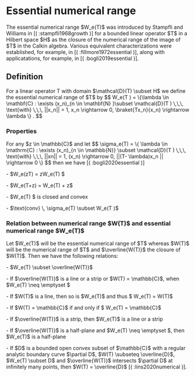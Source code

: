 Essential numerical range
=========================

The essential numerical range \$W_e(T)\$ was introduced by Stampfli and
Williams in \[( :stampfli1968growth )\] for a bounded linear operator
\$T\$ in a Hilbert space \$H\$ as the closure of the numerical range of
the image of \$T\$ in the Calkin algebra. Various equivalent
characterizations were established, for example, in \[(
:fillmore1972essential )\], along with applicatations, for example, in
\[( :bogli2019essential )\].

Definition
----------

For a linear operator T with domain \$\\mathcal{D}(T) \\subset H\$ we
define the essential numerical range of \$T\$ by \$\$ W_e(T ) =
\\{\\lambda \\in \\mathbf{C} : \\exists (x_n)\_{n \\in \\mathbf{N}
}\\subset \\mathcal{D}(T ) \\,\\,\\, \\text{with} \\,\\,\\, \|\|x_n\|\|
= 1, x_n \\rightarrow 0, \\braket{Tx_n}{x_n} \\rightarrow \\lambda \\} .
\$\$

### Properties

For any \$z \\in \\mathbb{C}\$ and let \$\$ \\sigma_e(T) = \\{ \\lambda
\\in \\mathrm{C} : \\exists (x_n)\_{n \\in \\mathbb{N}} \\subset
\\mathcal{D}(T ) \\,\\,\\, \\text{with} \\,\\,\\, \|\|xn\|\| = 1, (x_n)
\\rightarrow 0, \|\|(T- \\lambda)x_n \|\| \\rightarrow 0 \\} \$\$ then
we have \[( :bogli2020essential )\]

\- \$W_e(zT) = zW_e(T) \$

\- \$W_e(T+z) = W_e(T) + z\$

\- \$W_e(T) \$ is closed and convex

\- \$\\text{conv} \\, \\sigma_e(T) \\subset W_e(T )\$

### Relation between numerical range \$W(T)\$ and essential numerical range \$W_e(T)\$

Let \$W_e(T)\$ will be the essential numerical range of \$T\$ whereas
\$W(T)\$ will be the numerical range of \$T\$ and \$\\overline{W(T)}\$
the closure of \$W(T)\$. Then we have the following relations:

\- \$W_e(T) \\subset \\overline{W(T)}\$

\- If \$\\overline{W(T)}\$ is a line or a strip or \$W(T) =
\\mathbb{C}\$, when \$W_e(T) \\neq \\emptyset \$

\- If \$W(T)\$ is a line, then so is \$W_e(T)\$ and thus \$ W_e(T) =
W(T)\$

\- If \$W(T) = \\mathbb{C}\$ if and only if \$ W_e(T) = \\mathbb{C}\$

\- If \$\\overline{W(T)}\$ is a strip, then \$W_e(T)\$ is a line or a
strip

\- If \$\\overline{W(T)}\$ is a half-plane and \$W_e(T) \\neq \\emptyset
\$, then \$W_e(T)\$ is a half-plane

\- If \$D\$ is a bounded open convex subset of \$\\mathbb{C}\$ with a
regular analytic boundary curve \$\\partial D\$, \$W(T) \\subseteq
\\overline{D}\$, \$W_e(T) \\subset D\$ and \$\\overline{W(T)}\$
intersects \$\\partial D\$ at infinitely many points, then \$W(T) =
\\overline{D}\$ \[( :lins2020numerical )\].
